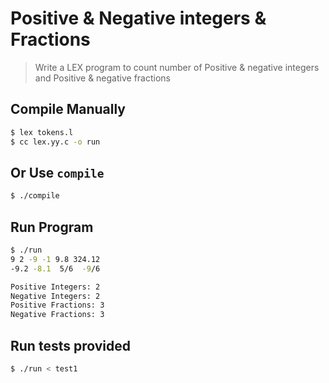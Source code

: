 # Positive & Negative integers & Fractions
> Write a LEX program to count number of Positive & negative integers and Positive & negative
> fractions

## Compile Manually
```bash
$ lex tokens.l
$ cc lex.yy.c -o run
```

## Or Use `compile`
```bash
$ ./compile
````

## Run Program
```bash
$ ./run
9 2 -9 -1 9.8 324.12
-9.2 -8.1  5/6  -9/6

Positive Integers: 2
Negative Integers: 2
Positive Fractions: 3
Negative Fractions: 3
```

## Run tests provided
```bash
$ ./run < test1
```
